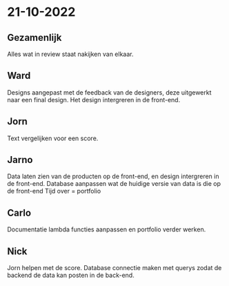 # 21-10-2022 

## Gezamenlijk 
Alles wat in review staat nakijken van elkaar. 

## Ward
Designs aangepast met de feedback van de designers, deze uitgewerkt naar een final design. Het design intergreren in de front-end.

## Jorn 
Text vergelijken voor een score.

## Jarno
Data laten zien van de producten op de front-end, en design intergreren in de front-end. Database aanpassen wat de huidige versie van data is die op de front-end
Tijd over = portfolio

## Carlo
Documentatie lambda functies aanpassen en portfolio verder werken. 

## Nick
Jorn helpen met de score. Database connectie maken met querys zodat de backend de data kan posten in de back-end.
